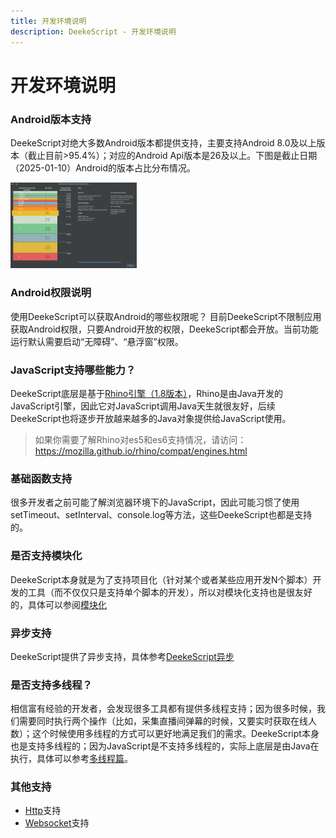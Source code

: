 ```yaml
---
title: 开发环境说明
description: DeekeScript - 开发环境说明
---
```



# 开发环境说明

### Android版本支持

DeekeScript对绝大多数Android版本都提供支持，主要支持Android 8.0及以上版本（截止目前>95.4%）；对应的Android Api版本是26及以上。下图是截止日期（2025-01-10）Android的版本占比分布情况。

<img src="../assets/android-rate.png" width="40%" />

### Android权限说明
使用DeekeScript可以获取Android的哪些权限呢？ 目前DeekeScript不限制应用获取Android权限，只要Android开放的权限，DeekeScript都会开放。当前功能运行默认需要启动“无障碍”、“悬浮窗”权限。

### JavaScript支持哪些能力？

DeekeScript底层是基于[Rhino引擎（1.8版本）](https://rhino.github.io/tutorials/embedding_tutorial/)，Rhino是由Java开发的JavaScript引擎，因此它对JavaScript调用Java天生就很友好，后续DeekeScript也将逐步开放越来越多的Java对象提供给JavaScript使用。

> 如果你需要了解Rhino对es5和es6支持情况，请访问：https://mozilla.github.io/rhino/compat/engines.html


### 基础函数支持
很多开发者之前可能了解浏览器环境下的JavaScript，因此可能习惯了使用setTimeout、setInterval、console.log等方法，这些DeekeScript也都是支持的。

### 是否支持模块化
DeekeScript本身就是为了支持项目化（针对某个或者某些应用开发N个脚本）开发的工具（而不仅仅只是支持单个脚本的开发），所以对模块化支持也是很友好的，具体可以参阅<a href="../advance/module.md">模块化</a>

### 异步支持
DeekeScript提供了异步支持，具体参考<a href="../promise/awa.md">DeekeScript异步</a>

### 是否支持多线程？
相信富有经验的开发者，会发现很多工具都有提供多线程支持；因为很多时候，我们需要同时执行两个操作（比如，采集直播间弹幕的时候，又要实时获取在线人数）；这个时候使用多线程的方式可以更好地满足我们的需求。DeekeScript本身也是支持多线程的；因为JavaScript是不支持多线程的，实际上底层是由Java在执行，具体可以参考<a href="../advance/thread.md">多线程篇</a>。

### 其他支持

- [Http](../base/http/http.md)支持
- [Websocket](../base/webSocket/webSocket.md)支持
